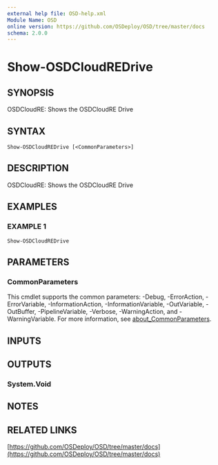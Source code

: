 ```yaml
---
external help file: OSD-help.xml
Module Name: OSD
online version: https://github.com/OSDeploy/OSD/tree/master/docs
schema: 2.0.0
---
```


# Show-OSDCloudREDrive

## SYNOPSIS
OSDCloudRE: Shows the OSDCloudRE Drive

## SYNTAX

```
Show-OSDCloudREDrive [<CommonParameters>]
```

## DESCRIPTION
OSDCloudRE: Shows the OSDCloudRE Drive

## EXAMPLES

### EXAMPLE 1
```
Show-OSDCloudREDrive
```

## PARAMETERS

### CommonParameters
This cmdlet supports the common parameters: -Debug, -ErrorAction, -ErrorVariable, -InformationAction, -InformationVariable, -OutVariable, -OutBuffer, -PipelineVariable, -Verbose, -WarningAction, and -WarningVariable. For more information, see [about_CommonParameters](http://go.microsoft.com/fwlink/?LinkID=113216).

## INPUTS

## OUTPUTS

### System.Void
## NOTES

## RELATED LINKS

[https://github.com/OSDeploy/OSD/tree/master/docs](https://github.com/OSDeploy/OSD/tree/master/docs)

